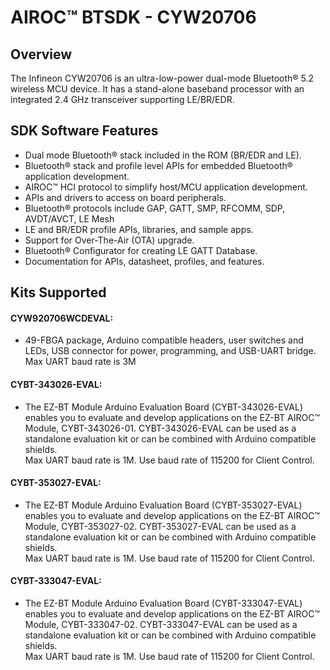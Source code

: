 # AIROC&#8482; BTSDK - CYW20706

## Overview

The Infineon CYW20706 is an ultra-low-power dual-mode Bluetooth&#174; 5.2 wireless
MCU device. It has a stand-alone baseband processor with an integrated 2.4 GHz
transceiver supporting LE/BR/EDR.

## SDK Software Features
- Dual mode Bluetooth&#174; stack included in the ROM (BR/EDR and LE).
- Bluetooth&#174; stack and profile level APIs for embedded Bluetooth&#174; application development.
- AIROC&#8482; HCI protocol to simplify host/MCU application development.
- APIs and drivers to access on board peripherals.
- Bluetooth&#174; protocols include GAP, GATT, SMP, RFCOMM, SDP, AVDT/AVCT, LE Mesh
- LE and BR/EDR profile APIs, libraries, and sample apps.
- Support for Over-The-Air (OTA) upgrade.
- Bluetooth&#174; Configurator for creating LE GATT Database.
- Documentation for APIs, datasheet, profiles, and features.

## Kits Supported
#### CYW920706WCDEVAL:
- 49-FBGA package, Arduino compatible headers, user switches and LEDs, USB
  connector for power, programming, and USB-UART bridge.<br>
  Max UART baud rate is 3M

#### CYBT-343026-EVAL:
- The EZ-BT Module Arduino Evaluation Board (CYBT-343026-EVAL) enables you to evaluate and develop applications on the EZ-BT AIROC&#8482; Module, CYBT-343026-01. CYBT-343026-EVAL can be used as a standalone evaluation kit or can be combined with Arduino compatible shields.<br>
  Max UART baud rate is 1M. Use baud rate of 115200 for Client Control.

#### CYBT-353027-EVAL:
- The EZ-BT Module Arduino Evaluation Board (CYBT-353027-EVAL) enables you to evaluate and develop applications on the EZ-BT AIROC&#8482; Module, CYBT-353027-02. CYBT-353027-EVAL can be used as a standalone evaluation kit or can be combined with Arduino compatible shields.<br>
  Max UART baud rate is 1M. Use baud rate of 115200 for Client Control.

#### CYBT-333047-EVAL:
- The EZ-BT Module Arduino Evaluation Board (CYBT-333047-EVAL) enables you to evaluate and develop applications on the EZ-BT AIROC&#8482; Module, CYBT-333047-02. CYBT-333047-EVAL can be used as a standalone evaluation kit or can be combined with Arduino compatible shields.<br>
  Max UART baud rate is 1M. Use baud rate of 115200 for Client Control.
